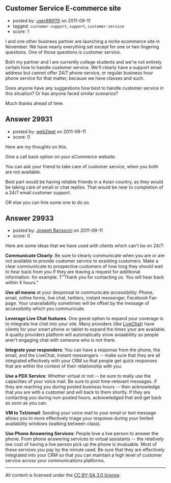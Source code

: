 ## Customer Service E-commerce site

- posted by: [user889115](https://stackexchange.com/users/-1/12659-user889115) on 2011-09-11
- tagged: `customer-support`, `support`, `customer-service`
- score: 1

I and one other business partner are launching a niche ecommerce site in November. We have nearly everything set except for one or two lingering questions. One of those questions is customer service.

Both my partner and I are currently college students and we're not entirely certain how to handle customer service. We'll clearly have a support email address but cannot offer 24/7 phone service, or regular business hour phone service for that matter, because we have classes and such. 

Does anyone have any suggestions how best to handle customer service in this situation? Or has anyone faced similar scenarios?

Much thanks ahead of time.


## Answer 29931

- posted by: [web2jeet](https://stackexchange.com/users/-1/13186-web2jeet) on 2011-09-11
- score: 0

Here are my thoughts on this.

Give a call back option on your eCommerce website.

You can ask your friend to take care of customer service, when you both are not available.

Best part would be having reliable friends in a Asian country, as they would be taking care of email or chat replies. That would be near to completion of a 24/7 email customer support.

OR else you can hire some one to do so. 


## Answer 29933

- posted by: [Joseph Barisonzi](https://stackexchange.com/users/-1/8791-joseph-barisonzi) on 2011-09-11
- score: 0

<p>Here are some ideas that we have used with clients which can't be on 24/7:</p>

<p><strong>Communicate Clearly</strong>: Be sure to clearly communicate when you are or are not available to provide customer service to exsisting customers. Make a clear communiicate to prospective customers of how long they should wait to hear back from you if they are leaving a request for additional information. for example: T"Thank you for contacting us. You will hear back within X hours."</p>

<p><strong>Use all means</strong> at your desponsal to communicate accessibility: Phone, email, online forms, live chat, twitters, instant messenger, Facebook Fan page. Your unavailability sometimes will be offset by the message of accessibility which you communicate. </p>

<p><strong>Leverage Live Chat features</strong>. One geeat option to expand your coverage is to integrate live chat into your site. Many providers (like <a href="http://www.livechatinc.com" rel="nofollow">LiveChat</a>) have clients for your smart phone or tablet to expand the times your are available. A quality providers platform will automatically show aviaabiliity so people aren't engaging chat with someone who is not there. </p>

<p><strong>Integrate your responders</strong>: You can have a response from the phone, the email, and the LiveChat, instant messengers -- make sure that they are all integrated effectively with your CRM so that people get quick responses that are within the context of their relationship with you. </p>

<p><strong>Use a PDX Service</strong>: Whether virtual or not -- be sure to really use the capacities of your voice mail. Be sure to post time-relevant messages. if they are reaching you during posted business hours -- then acknowledge that you are with a customer and will back to them shortly. If they are contacting you during non-posted hours, acknowledged that and get back as soon as you can.  </p>

<p><strong>VM to Txt/email</strong>: Sending your voice mail to your email or text message allows you to more effectively triage your response during your limited availability windows (walking between class).</p>

<p><strong>Use Phone Answering Services</strong>: People love a live person to answer the phone. From phone answering services to virtual assistants -- the relatively low cost of having a live person pick up the phone is invaluable. Most of these services you pay by the minute used. Be sure that they are effectively integrated into your CRM so that you can maintain a high level of customer service across your communications platforms. </p>




---

All content is licensed under the [CC BY-SA 3.0 license](https://creativecommons.org/licenses/by-sa/3.0/).
